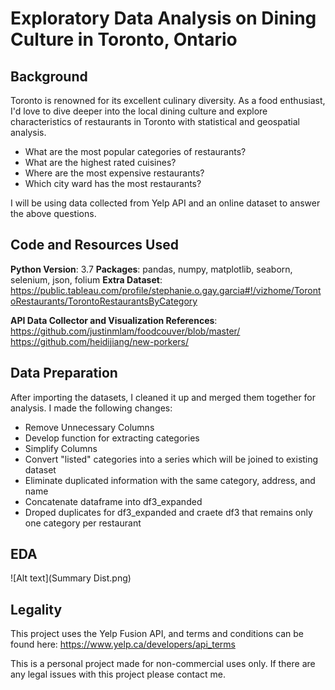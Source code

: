 # Exploratory Data Analysis on Dining Culture in Toronto, Ontario

## Background 
Toronto is renowned for its excellent culinary diversity. As a food enthusiast, I'd love to dive deeper into the local dining culture and explore characteristics of restaurants in Toronto with statistical and geospatial analysis.

  - What are the most popular categories of restaurants?
  - What are the highest rated cuisines?
  - Where are the most expensive restaurants?
  - Which city ward has the most restaurants?
  
I will be using data collected from Yelp API and an online dataset to answer the above questions.

## Code and Resources Used
**Python Version**: 3.7
**Packages**: pandas, numpy, matplotlib, seaborn, selenium, json, folium
**Extra Dataset**: https://public.tableau.com/profile/stephanie.o.gay.garcia#!/vizhome/TorontoRestaurants/TorontoRestaurantsByCategory

**API Data Collector and Visualization References**: https://github.com/justinmlam/foodcouver/blob/master/
https://github.com/heidijiang/new-porkers/

## Data Preparation
After importing the datasets, I cleaned it up and merged them together for analysis. I made the following changes:

  - Remove Unnecessary Columns
  - Develop function for extracting categories
  - Simplify Columns
  - Convert "listed" categories into a series which will be joined to existing dataset
  - Eliminate duplicated information with the same category, address, and name
  - Concatenate dataframe into df3_expanded
  - Droped duplicates for df3_expanded and craete df3 that remains only one category per restaurant 

## EDA
![Alt text](Summary Dist.png)


## Legality
This project uses the Yelp Fusion API, and terms and conditions can be found here: https://www.yelp.ca/developers/api_terms 

This is a personal project made for non-commercial uses only. If there are any legal issues with this project please contact me.  
